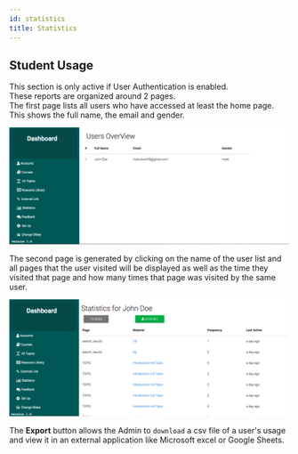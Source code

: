 ```yaml
---
id: statistics
title: Statistics
---
```


## Student Usage  

This section is only active if User Authentication is enabled.  
These reports are organized around 2 pages.    
The first page lists all users who have accessed at least the home page. This shows the full name, the email and gender.   

![overview](assets/overview.png)  

The second page is generated by clicking on the name of the user list and all pages that the user visited will be displayed as well as the time they visited that page and how many times that page was visited by the same user.

![Export Usage](assets/statistics.png)  

The **Export** button allows the Admin to `download` a csv file of a user's usage and view it in an external application like Microsoft excel or Google Sheets. 








